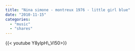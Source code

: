```yaml
---
title: "Nina simone - montreux 1976 - little girl blue"
date: "2010-11-15"
categories:
  - "music"
  - "shares"
---
```


<div style="width: 70vw;">{{< youtube Y8yIpH\_VI50>}}</div>
